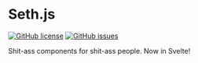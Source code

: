 # Seth.js

[![GitHub license](https://img.shields.io/github/license/knightss27/sethjs?style=for-the-badge)](https://github.com/knightss27/sethjs/blob/master/LICENSE)
[![GitHub issues](https://img.shields.io/github/issues/knightss27/sethjs?style=for-the-badge)](https://github.com/knightss27/sethjs/issues)

Shit-ass components for shit-ass people. Now in Svelte!
